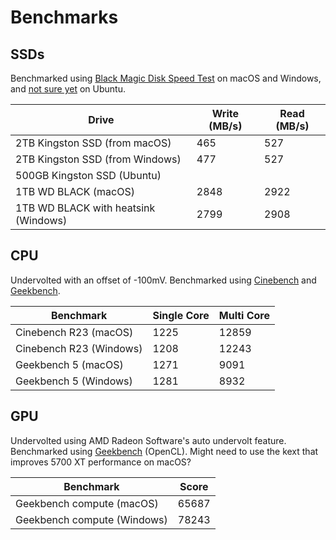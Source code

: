 # Benchmarks

## SSDs

Benchmarked using [Black Magic Disk Speed Test](https://apps.apple.com/gb/app/blackmagic-disk-speed-test/id425264550?mt=12) on macOS and Windows, and [not sure yet](a) on Ubuntu.

| Drive | Write (MB/s) | Read (MB/s) |
| --- | --- | --- |
| 2TB Kingston SSD (from macOS) | 465 | 527 |
| 2TB Kingston SSD (from Windows) | 477| 527 |
| 500GB Kingston SSD (Ubuntu) |    |    |
| 1TB WD BLACK (macOS) | 2848 | 2922 |
| 1TB WD BLACK with heatsink (Windows) | 2799 | 2908 |

## CPU

Undervolted with an offset of -100mV. Benchmarked using [Cinebench](https://www.techspot.com/downloads/6709-cinebench.html) and [Geekbench](https://www.geekbench.com/index.html).

| Benchmark | Single Core | Multi Core |
| --- | --- | --- |
| Cinebench R23 (macOS) | 1225 | 12859 |
| Cinebench R23 (Windows) | 1208 | 12243 |
| Geekbench 5 (macOS) | 1271 | 9091 |
| Geekbench 5 (Windows) | 1281 | 8932 |

## GPU

Undervolted using AMD Radeon Software's auto undervolt feature. Benchmarked using [Geekbench](https://www.geekbench.com/index.html) (OpenCL).  Might need to use the kext that improves 5700 XT performance on macOS?

| Benchmark | Score |
| --- | --- |
| Geekbench compute (macOS) | 65687 |
| Geekbench compute (Windows) | 78243 |
